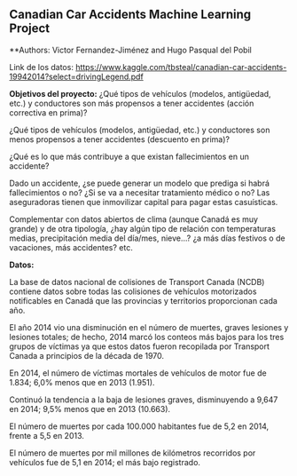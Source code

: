 
## Canadian Car Accidents Machine Learning Project

**Authors: Victor Fernandez-Jiménez and Hugo Pasqual del Pobil

Link de los datos: https://www.kaggle.com/tbsteal/canadian-car-accidents-19942014?select=drivingLegend.pdf

**Objetivos del proyecto:**
¿Qué tipos de vehículos (modelos, antigüedad, etc.) y conductores son más propensos a tener accidentes (acción correctiva en prima)?

¿Qué tipos de vehículos (modelos, antigüedad, etc.) y conductores son menos propensos a tener accidentes (descuento en prima)?

¿Qué es lo que más contribuye a que existan fallecimientos en un accidente?

Dado un accidente, ¿se puede generar un modelo que prediga si habrá fallecimientos o no? ¿Si se va a necesitar tratamiento médico o no? Las aseguradoras tienen que inmovilizar capital para pagar estas casuísticas. 

Complementar con datos abiertos de clima (aunque Canadá es muy grande) y de otra tipología, ¿hay algún tipo de relación con temperaturas medias, precipitación media del día/mes, nieve...? ¿a más días festivos o de vacaciones, más accidentes? etc.

**Datos:**

La base de datos nacional de colisiones de Transport Canada (NCDB) contiene datos sobre todas las colisiones de vehículos motorizados notificables en Canadá que las provincias y territorios proporcionan cada año.

El año 2014 vio una disminución en el número de muertes, graves lesiones y lesiones totales; de hecho, 2014 marcó los conteos más bajos para los tres grupos de víctimas ya que estos datos fueron recopilada por Transport Canada a principios de la década de 1970.

En 2014, el número de víctimas mortales de vehículos de motor fue de 1.834; 6,0% menos que en 2013 (1.951).

Continuó la tendencia a la baja de lesiones graves, disminuyendo a 9,647 en 2014; 9,5% menos que en 2013 (10.663).

El número de muertes por cada 100.000 habitantes fue de 5,2 en 2014, frente a 5,5 en 2013.

El número de muertes por mil millones de kilómetros recorridos por vehículos fue de 5,1 en 2014; el más bajo registrado.

